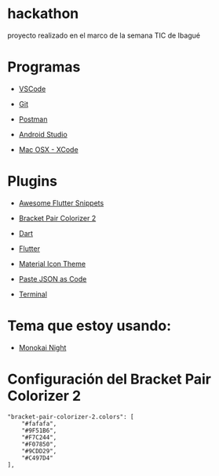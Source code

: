 # hackathon
proyecto realizado en el marco de la semana TIC de Ibagué

# Programas
* [VSCode](https://code.visualstudio.com/)

* [Git](https://git-scm.com/)

* [Postman](https://www.getpostman.com/downloads/)

* [Android Studio](https://developer.android.com/studio)

* [Mac OSX - XCode](https://itunes.apple.com/hn/app/xcode/id497799835?l=en&mt=12)


# Plugins

* [Awesome Flutter Snippets](https://marketplace.visualstudio.com/items?itemName=Nash.awesome-flutter-snippets)

* [Bracket Pair Colorizer 2](https://marketplace.visualstudio.com/items?itemName=CoenraadS.bracket-pair-colorizer-2)

* [Dart](https://marketplace.visualstudio.com/items?itemName=Dart-Code.dart-code)

* [Flutter](https://marketplace.visualstudio.com/items?itemName=Dart-Code.flutter)

* [Material Icon Theme](https://marketplace.visualstudio.com/items?itemName=PKief.material-icon-theme)

* [Paste JSON as Code](https://marketplace.visualstudio.com/items?itemName=quicktype.quicktype)

* [Terminal](https://marketplace.visualstudio.com/items?itemName=formulahendry.terminal)


# Tema que estoy usando:
* [Monokai Night](https://marketplace.visualstudio.com/items?itemName=fabiospampinato.vscode-monokai-night)

# Configuración del Bracket Pair Colorizer 2
```
"bracket-pair-colorizer-2.colors": [
    "#fafafa",
    "#9F51B6",
    "#F7C244",
    "#F07850",
    "#9CDD29",
    "#C497D4"
],
